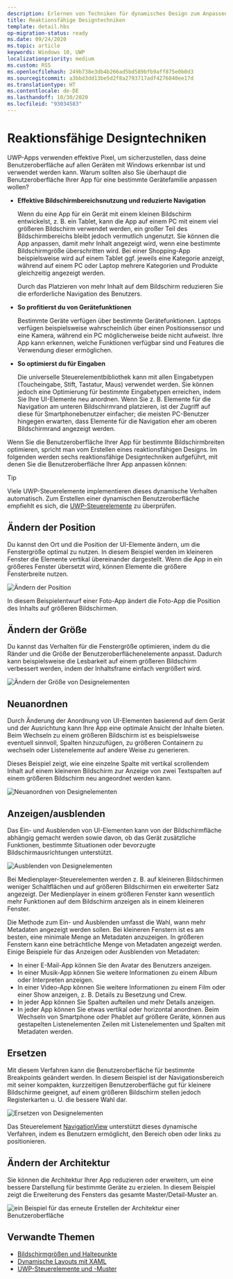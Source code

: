 ```yaml
---
description: Erlernen von Techniken für dynamisches Design zum Anpassen deiner App für einzelne Geräte
title: Reaktionsfähige Designtechniken
template: detail.hbs
op-migration-status: ready
ms.date: 09/24/2020
ms.topic: article
keywords: Windows 10, UWP
localizationpriority: medium
ms.custom: RS5
ms.openlocfilehash: 249b738e3db4b266ad5bd589bfb9aff875e0b0d3
ms.sourcegitcommit: a3bbd3dd13be5d2f8a2793717adf4276840ee17d
ms.translationtype: HT
ms.contentlocale: de-DE
ms.lasthandoff: 10/30/2020
ms.locfileid: "93034583"
---
```

# <a name="responsive-design-techniques"></a>Reaktionsfähige Designtechniken

UWP-Apps verwenden effektive Pixel, um sicherzustellen, dass deine Benutzeroberfläche auf allen Geräten mit Windows erkennbar ist und verwendet werden kann. Warum sollten also Sie überhaupt die Benutzeroberfläche Ihrer App für eine bestimmte Gerätefamilie anpassen wollen?

- **Effektive Bildschirmbereichsnutzung und reduzierte Navigation**

    Wenn du eine App für ein Gerät mit einem kleinen Bildschirm entwickelst, z. B. ein Tablet, kann die App auf einem PC mit einem viel größeren Bildschirm verwendet werden, ein großer Teil des Bildschirmbereichs bleibt jedoch vermutlich ungenutzt. Sie können die App anpassen, damit mehr Inhalt angezeigt wird, wenn eine bestimmte Bildschirmgröße überschritten wird. Bei einer Shopping-App beispielsweise wird auf einem Tablet ggf. jeweils eine Kategorie anzeigt, während auf einem PC oder Laptop mehrere Kategorien und Produkte gleichzeitig angezeigt werden.

    Durch das Platzieren von mehr Inhalt auf dem Bildschirm reduzieren Sie die erforderliche Navigation des Benutzers.

- **So profitierst du von Gerätefunktionen**

    Bestimmte Geräte verfügen über bestimmte Gerätefunktionen. Laptops verfügen beispielsweise wahrscheinlich über einen Positionssensor und eine Kamera, während ein PC möglicherweise beide nicht aufweist. Ihre App kann erkennen, welche Funktionen verfügbar sind und Features die Verwendung dieser ermöglichen.

- **So optimierst du für Eingaben**

    Die universelle Steuerelementbibliothek kann mit allen Eingabetypen (Toucheingabe, Stift, Tastatur, Maus) verwendet werden. Sie können jedoch eine Optimierung für bestimmte Eingabetypen erreichen, indem Sie Ihre UI-Elemente neu anordnen. Wenn Sie z. B. Elemente für die Navigation am unteren Bildschirmrand platzieren, ist der Zugriff auf diese für Smartphonebenutzer einfacher; die meisten PC-Benutzer hingegen erwarten, dass Elemente für die Navigation eher am oberen Bildschirmrand angezeigt werden.

Wenn Sie die Benutzeroberfläche Ihrer App für bestimmte Bildschirmbreiten optimieren, spricht man vom Erstellen eines reaktionsfähigen Designs. Im folgenden werden sechs reaktionsfähige Designtechniken aufgeführt, mit denen Sie die Benutzeroberfläche Ihrer App anpassen können:

>[!TIP]
> Viele UWP-Steuerelemente implementieren dieses dynamische Verhalten automatisch. Zum Erstellen einer dynamischen Benutzeroberfläche empfiehlt es sich, die [UWP-Steuerelemente](../controls-and-patterns/index.md) zu überprüfen.

## <a name="reposition"></a>Ändern der Position

Du kannst den Ort und die Position der UI-Elemente ändern, um die Fenstergröße optimal zu nutzen. In diesem Beispiel werden im kleineren Fenster die Elemente vertikal übereinander dargestellt. Wenn die App in ein größeres Fenster übersetzt wird, können Elemente die größere Fensterbreite nutzen.

![Ändern der Position](images/rsp-design/rspd-reposition2.gif)

In diesem Beispielentwurf einer Foto-App ändert die Foto-App die Position des Inhalts auf größeren Bildschirmen.

## <a name="resize"></a>Ändern der Größe

Du kannst das Verhalten für die Fenstergröße optimieren, indem du die Ränder und die Größe der Benutzeroberflächenelemente anpasst. Dadurch kann beispielsweise die Lesbarkeit auf einem größeren Bildschirm verbessert werden, indem der Inhaltsframe einfach vergrößert wird.

![Ändern der Größe von Designelementen](images/rsp-design/rspd-resize2.gif)

## <a name="reflow"></a>Neuanordnen

Durch Änderung der Anordnung von UI-Elementen basierend auf dem Gerät und der Ausrichtung kann Ihre App eine optimale Ansicht der Inhalte bieten. Beim Wechseln zu einem größeren Bildschirm ist es beispielsweise eventuell sinnvoll, Spalten hinzuzufügen, zu größeren Containern zu wechseln oder Listenelemente auf andere Weise zu generieren.

Dieses Beispiel zeigt, wie eine einzelne Spalte mit vertikal scrollendem Inhalt auf einem kleineren Bildschirm zur Anzeige von zwei Textspalten auf einem größeren Bildschirm neu angeordnet werden kann.

![Neuanordnen von Designelementen](images/rsp-design/rspd_reflow.gif)

## <a name="showhide"></a>Anzeigen/ausblenden

Das Ein- und Ausblenden von UI-Elementen kann von der Bildschirmfläche abhängig gemacht werden sowie davon, ob das Gerät zusätzliche Funktionen, bestimmte Situationen oder bevorzugte Bildschirmausrichtungen unterstützt.

![Ausblenden von Designelementen](images/rsp-design/rspd-revealhide.gif)

Bei Medienplayer-Steuerelementen werden z. B. auf kleineren Bildschirmen weniger Schaltflächen und auf größeren Bildschirmen ein erweiterter Satz angezeigt. Der Medienplayer in einem größeren Fenster kann wesentlich mehr Funktionen auf dem Bildschirm anzeigen als in einem kleineren Fenster.

Die Methode zum Ein- und Ausblenden umfasst die Wahl, wann mehr Metadaten angezeigt werden sollen. Bei kleineren Fenstern ist es am besten, eine minimale Menge an Metadaten anzuzeigen. In größeren Fenstern kann eine beträchtliche Menge von Metadaten angezeigt werden. Einige Beispiele für das Anzeigen oder Ausblenden von Metadaten:

- In einer E-Mail-App können Sie den Avatar des Benutzers anzeigen.
- In einer Musik-App können Sie weitere Informationen zu einem Album oder Interpreten anzeigen.
- In einer Video-App können Sie weitere Informationen zu einem Film oder einer Show anzeigen, z. B. Details zu Besetzung und Crew.
- In jeder App können Sie Spalten aufteilen und mehr Details anzeigen.
- In jeder App können Sie etwas vertikal oder horizontal anordnen. Beim Wechseln von Smartphone oder Phablet auf größere Geräte, können aus gestapelten Listenelementen Zeilen mit Listenelementen und Spalten mit Metadaten werden.

## <a name="replace"></a>Ersetzen

Mit diesem Verfahren kann die Benutzeroberfläche für bestimmte Breakpoints geändert werden. In diesem Beispiel ist der Navigationsbereich mit seiner kompakten, kurzzeitigen Benutzeroberfläche gut für kleinere Bildschirme geeignet, auf einem größeren Bildschirm stellen jedoch Registerkarten u. U. die bessere Wahl dar.

![Ersetzen von Designelementen](images/rsp-design/rspd-replace.gif)

Das Steuerelement [NavigationView](../controls-and-patterns/navigationview.md) unterstützt dieses dynamische Verfahren, indem es Benutzern ermöglicht, den Bereich oben oder links zu positionieren.

## <a name="re-architect"></a>Ändern der Architektur

Sie können die Architektur Ihrer App reduzieren oder erweitern, um eine bessere Darstellung für bestimmte Geräte zu erzielen. In diesem Beispiel zeigt die Erweiterung des Fensters das gesamte Master/Detail-Muster an.

![ein Beispiel für das erneute Erstellen der Architektur einer Benutzeroberfläche](images/rsp-design/rspd-rearchitect.gif)

## <a name="related-topics"></a>Verwandte Themen

- [Bildschirmgrößen und Haltepunkte](screen-sizes-and-breakpoints-for-responsive-design.md)
- [Dynamische Layouts mit XAML](layouts-with-xaml.md)
- [UWP-Steuerelemente und -Muster](../controls-and-patterns/index.md)
